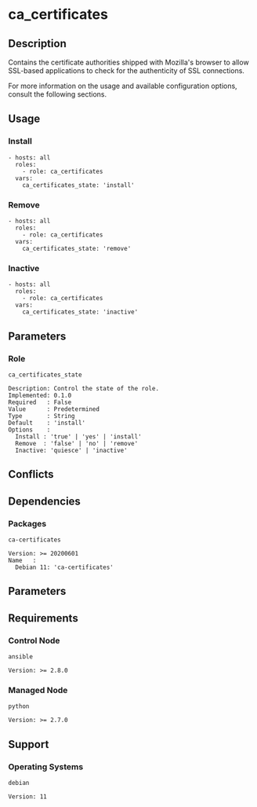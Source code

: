 # ca_certificates

## Description

Contains the certificate authorities shipped with Mozilla's browser to allow
SSL-based applications to check for the authenticity of SSL connections.

For more information on the usage and available configuration options,
consult the following sections.

## Usage

### Install

```
- hosts: all
  roles:
    - role: ca_certificates
  vars:
    ca_certificates_state: 'install'
```

### Remove

```
- hosts: all
  roles:
    - role: ca_certificates
  vars:
    ca_certificates_state: 'remove'
```

### Inactive

```
- hosts: all
  roles:
    - role: ca_certificates
  vars:
    ca_certificates_state: 'inactive'
```

## Parameters

### Role

`ca_certificates_state`

    Description: Control the state of the role.
    Implemented: 0.1.0
    Required   : False
    Value      : Predetermined
    Type       : String
    Default    : 'install'
    Options    :
      Install : 'true' | 'yes' | 'install'
      Remove  : 'false' | 'no' | 'remove'
      Inactive: 'quiesce' | 'inactive'

## Conflicts

## Dependencies

### Packages

`ca-certificates`

    Version: >= 20200601
    Name   :
      Debian 11: 'ca-certificates'

## Parameters

## Requirements

### Control Node

`ansible`

    Version: >= 2.8.0

### Managed Node

`python`

    Version: >= 2.7.0

## Support

### Operating Systems

`debian`

    Version: 11
